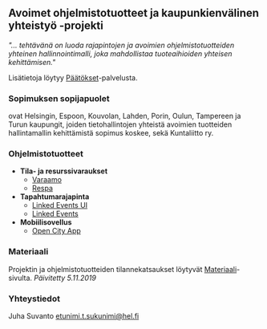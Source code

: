 ## Avoimet ohjelmistotuotteet ja kaupunkienvälinen yhteistyö -projekti

_"... tehtävänä on luoda rajapintojen ja avoimien ohjelmistotuotteiden yhteinen hallinnointimalli, joka mahdollistaa tuoteaihioiden yhteisen kehittämisen."_

Lisätietoja löytyy [Päätökset](https://dev.hel.fi/paatokset/asia/hel-2019-005303/)-palvelusta.


### Sopimuksen sopijapuolet

ovat Helsingin, Espoon, Kouvolan, Lahden, Porin, Oulun, Tampereen ja Turun kaupungit, joiden tietohallintojen yhteistä avoimien tuotteiden hallintamallin kehittämistä sopimus koskee, sekä Kuntaliitto ry.


### Ohjelmistotuotteet

- **Tila- ja resurssivaraukset**
  - [Varaamo](https://github.com/City-of-Helsinki/varaamo)
  - [Respa](https://github.com/City-of-Helsinki/respa)
- **Tapahtumarajapinta**
  - [Linked Events UI](https://github.com/City-of-Helsinki/linkedevents-ui)
  - [Linked Events](https://github.com/City-of-Helsinki/linkedevents)
- **Mobiilisovellus**
  - [Open City App](https://github.com/City-of-Helsinki/open-city-app)


### Materiaali

Projektin ja ohjelmistotuotteiden tilannekatsaukset löytyvät [Materiaali](https://juhasuv.github.io/hel-kaupunkiyhteistyo/materiaali)-sivulta. _Päivitetty 5.11.2019_


### Yhteystiedot

Juha Suvanto
etunimi.t.sukunimi@hel.fi
